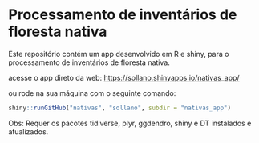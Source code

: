 # Processamento de inventários de floresta nativa

Este repositório contém um app desenvolvido em R e shiny, para o processamento de inventários de floresta nativa.

acesse o app direto da web: https://sollano.shinyapps.io/nativas_app/

ou rode na sua máquina com o seguinte comando:
````R
shiny::runGitHub("nativas", "sollano", subdir = "nativas_app")
````
Obs: Requer os pacotes tidiverse, plyr, ggdendro, shiny e DT instalados e atualizados.
